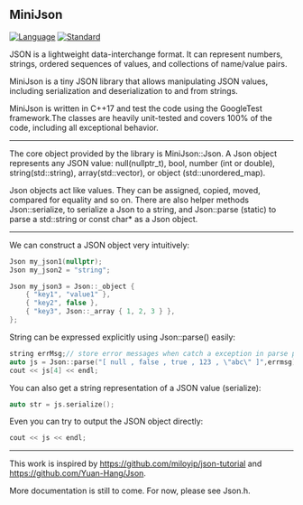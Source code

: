 ﻿MiniJson
----------
[![Language](https://img.shields.io/badge/language-C++-blue.svg)](https://isocpp.org/)
[![Standard](https://img.shields.io/badge/c%2B%2B-17-blue.svg)](https://en.wikipedia.org/wiki/C%2B%2B#Standardization)

JSON is a lightweight data-interchange format. It can represent numbers, strings, ordered sequences of values, and collections of name/value pairs.

MiniJson is a tiny JSON library that allows manipulating JSON values, including serialization and deserialization to and from strings. 

MiniJson is written in C++17 and test the code using the GoogleTest framework.The classes are heavily unit-tested and covers 100% of the code, including all exceptional behavior. 


----------
The core object provided by the library is MiniJson::Json. A Json object represents any JSON value: null(nullptr_t), bool, number (int or double), string(std::string), array(std::vector), or object (std::unordered_map).

Json objects act like values. They can be assigned, copied, moved, compared for equality and so on. There are also helper methods Json::serialize, to serialize a Json to a string, and Json::parse (static) to parse a std::string or const char* as a Json object.

----------
We can construct a JSON object very intuitively:
```C++
Json my_json1(nullptr);
Json my_json2 = "string";

Json my_json3 = Json::_object {
    { "key1", "value1" },
    { "key2", false },
    { "key3", Json::_array { 1, 2, 3 } },
};
```
String can be expressed explicitly using Json::parse() easily:
```C++
string errMsg;// store error messages when catch a exception in parse process
auto js = Json::parse("[ null , false , true , 123 , \"abc\" ]",errmsg);
cout << js[4] << endl;
```
You can also get a string representation of a JSON value (serialize):
```C++
auto str = js.serialize();
```
Even you can try to output the JSON object directly:
```C++
cout << js << endl;
```

----------
This work is inspired by https://github.com/miloyip/json-tutorial and https://github.com/Yuan-Hang/Json.

More documentation is still to come. For now, please see Json.h.

